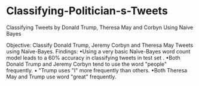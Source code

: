 # Classifying-Politician-s-Tweets
Classifying Tweets by Donald Trump, Theresa May and Corbyn Using Naive Bayes

Objective: Classify Donald Trump, Jeremy Corbyn and Theresa May Tweets using Naïve-Bayes.
Findings:
•Using a very basic Naïve-Bayes word count model leads to a 60% accuracy in classifying tweets in test set . 
•Both Donald Trump and Jeremy Corbyn tend to use the word "people" frequently.
• "Trump uses "I" more frequently than others.
•Both Theresa May and Trump use word "great" frequently.
